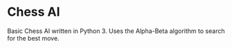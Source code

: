# Chess AI
Basic Chess AI written in Python 3. Uses the Alpha-Beta algorithm to search for the best move. 
